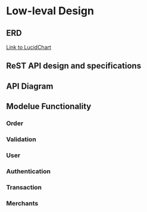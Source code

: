# Low-leval Design
## ERD
[Link to LucidChart](https://lucid.app/lucidchart/46d3f75f-e18d-434b-a764-33db2f0f6cc6/edit?viewport_loc=-7087%2C-2325%2C3369%2C3123%2C0_0&invitationId=inv_1814f6ab-0de8-45a3-8abf-234cca2ee2c0)
## ReST API design and specifications
## API Diagram
## Modelue Functionality
### Order
### Validation
### User
### Authentication 
### Transaction
### Merchants
